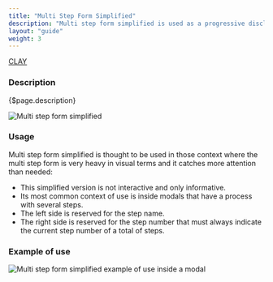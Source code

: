 ```yaml
---
title: "Multi Step Form Simplified"
description: "Multi step form simplified is used as a progressive disclosure method to guide the user through a task divided in several steps in a light way."
layout: "guide"
weight: 3
---
```


<a class="label-link label label-warning" href="https://clayui.com/docs/components/forms/multi_step_form_simplified.html" target="_blank">CLAY</a>

### Description

{$page.description}

![Multi step form simplified](../../../images/ProcessBarSimplified.png)

### Usage

Multi step form simplified is thought to be used in those context where the multi step form is very heavy in visual terms and it catches more attention than needed:

* This simplified version is not interactive and only informative.
* Its most common context of use is inside modals that have a process with several steps.
* The left side is reserved for the step name.
* The right side is reserved for the step number that must always indicate the current step number of a total of steps.

### Example of use

![Multi step form simplified example of use inside a modal](../../../images/MultiStepFormSimplifiedExample.png)




